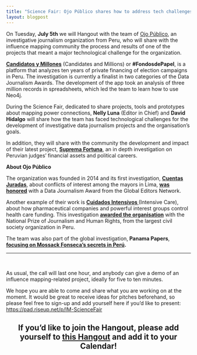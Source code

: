 ```yaml
---
title: "Science Fair: Ojo Público shares how to address tech challenges for investigative journalism"
layout: blogpost
---
```


<span style="font-weight: 400;">On Tuesday, <strong>July 5th</strong> we will Hangout with the team of <a href="http://ojo-publico.com/">Ojo Público</a>, an investigative journalism organization from Peru, who will share with the influence mapping community the process and results of one of the projects that meant a major technological challenge for the organization.</span>

<strong><a href="http://fondosdepapel.ojo-publico.com/">Candidatos y Millones</a></strong><span style="font-weight: 400;"> (Candidates and Millions) or <strong>#FondosdePapel</strong>, is a platform that analyzes ten years of private financing of election campaigns in Peru. The investigation is currently a finalist in two categories of the Data Journalism Awards. The development of the app took an analysis of three million records in spreadsheets, which led the team to learn how to use Neo4j.</span>

<span style="font-weight: 400;">During the Science Fair, dedicated to share projects, tools and prototypes about mapping power connections, <strong>Nelly Luna</strong> (Editor in Chief) and <strong>David Hidalgo</strong> will share how the team has faced technological challenges for the development of investigative data journalism projects and the organisation’s goals.</span>

<span style="font-weight: 400;">In addition, they will share with the community the development and impact of their latest project, </span><strong><a href="http://supremafortuna.ojo-publico.com/">Suprema Fortuna</a></strong><span style="font-weight: 400;">, an in depth investigation on Peruvian judges’ financial assets and political careers.  </span>

<b>About Ojo Público</b>

<span style="font-weight: 400;">The organization was founded in 2014 and its first investigation, </span><strong><a href="http://cuentasjuradas.ojo-publico.com/">Cuentas Juradas</a></strong><span style="font-weight: 400;">, about conflicts of interest among the mayors in Lima, </span><strong><a href="http://ojo-publico.com/70/Ojopublico-gana-los-Data-Journalism-Awards-2015">was honored</a></strong><span style="font-weight: 400;"> with a Data Journalism Award from the Global Editors Network.</span>

<span style="font-weight: 400;">Another example of their work is </span><strong><a href="http://cuidadosintensivos.ojo-publico.com/">Cuidados Intensivos </a></strong><span style="font-weight: 400;">(Intensive Care), about how pharmaceutical companies and powerful interest groups control health care funding. This investigation </span><strong><a href="http://ojo-publico.com/134/ojopublico-recibe-premio-periodismo-y-derechos-humanos-2015">awarded the organisation</a></strong><span style="font-weight: 400;"> with the National Prize of Journalism and Human Rights, from the largest civil society organization in Peru.</span>

<span style="font-weight: 400;">The team was also part of the global investigation,</span><b> Panama Papers</b><span style="font-weight: 400;">, </span><strong><a href="http://panamapapers.ojo-publico.com/">focusing on Mossack Fonseca’s secrets in Perú</a>.</strong>

<hr />

&nbsp;

As usual, the call will last one hour, and anybody can give a demo of an influence mapping-related project, ideally for five to ten minutes.

We hope you are able to come and share what you are working on at the moment. It would be great to receive ideas for pitches beforehand, so please feel free to sign-up and add yourself here if you’d like to present: <a href="https://pad.riseup.net/p/IM-ScienceFair">https://pad.riseup.net/p/IM-ScienceFair</a>
<h2 style="text-align: center;">If you’d like to join the Hangout, please add yourself to <a href="https://plus.google.com/b/104028483601821555887/events/c2sehtdfh07i0ppnrm7apu8orcc">this Hangout</a> and add it to your Calendar!</h2>

